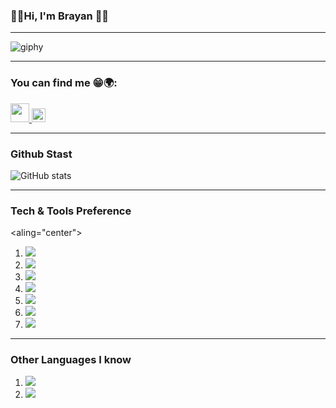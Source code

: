 ### 🎸🎶Hi, I'm Brayan 🤟🏴
---
![giphy](https://user-images.githubusercontent.com/118775234/208202020-d17a10d4-c8b4-4210-bc2f-e0967c8ae277.gif)

---
###     You can find me 😁🌍:

<a href="https://twitter.com/Brayan_HC11" target="_blank">
<img src="https://cdn.cms-twdigitalassets.com/content/dam/help-twitter/twitter_logo_blue.png.twimg.768.png" style="width: 30px; height: 30px;">
</a>

<a href="https://www.facebook.com/profile.php?id=100028934001640">
<img src="https://logodownload.org/wp-content/uploads/2014/09/facebook-logo-3-1.png" style="width: 22px; height: 22px;">
</a>

---
###     Github Stast
![GitHub stats](https://github-readme-stats.vercel.app/api?username=Brayan-Hc11&show_icons=true&hide_border=true)

---
### Tech & Tools Preference
<aling="center">
<ol>

<li><img src = "https://img.shields.io/badge/-HTML5-E34F26?style=flat&logo=html5&logoColor=white"></li>
<li><img src="https://img.shields.io/badge/-JavaScript-eed718?style=flat&logo=javascript&logoColor=ffffff"></li>
<li><img src="https://img.shields.io/badge/-React-000000?style=flat&logo=react&logoColor=00c8ff"></li>
<li><img src="https://img.shields.io/badge/-MySQL-F29111?style=flat&logo=mysql&logoColor=FFFFFF"></li>
<li><img src="http://img.shields.io/badge/-Git-F1502F?style=flat&logo=git&logoColor=FFFFFF"></li>
<li><img src="http://img.shields.io/badge/-Github-000000?style=flat&logo=github&logoColor=FFFFFF"></li>
<li><img src="http://img.shields.io/badge/-VS%20Code-007ACC?style=flat&logo=visual%20studio%20code&logoColor=white"></li>
 
</ol>
</center>

---

###  Other Languages I know
<ol>

<li><img src = "https://img.shields.io/badge/-HTML5-E34F26?style=flat&logo=html5&logoColor=white"></li>
<li><img src="https://img.shields.io/badge/-Python-black?style=flat&logo=python&logoColor=white" ></li>

 </ol>
